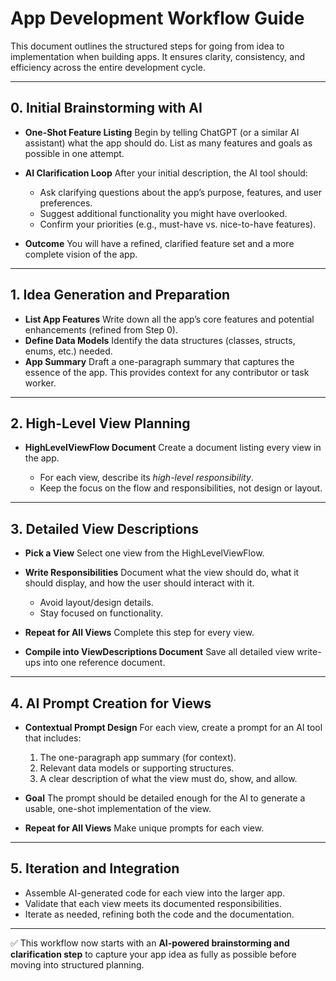 # App Development Workflow Guide

This document outlines the structured steps for going from idea to implementation when building apps. It ensures clarity, consistency, and efficiency across the entire development cycle.

---

## 0. Initial Brainstorming with AI

* **One-Shot Feature Listing**
  Begin by telling ChatGPT (or a similar AI assistant) what the app should do. List as many features and goals as possible in one attempt.
* **AI Clarification Loop**
  After your initial description, the AI tool should:

  * Ask clarifying questions about the app’s purpose, features, and user preferences.
  * Suggest additional functionality you might have overlooked.
  * Confirm your priorities (e.g., must-have vs. nice-to-have features).
* **Outcome**
  You will have a refined, clarified feature set and a more complete vision of the app.

---

## 1. Idea Generation and Preparation

* **List App Features**
  Write down all the app’s core features and potential enhancements (refined from Step 0).
* **Define Data Models**
  Identify the data structures (classes, structs, enums, etc.) needed.
* **App Summary**
  Draft a one-paragraph summary that captures the essence of the app. This provides context for any contributor or task worker.

---

## 2. High-Level View Planning

* **HighLevelViewFlow Document**
  Create a document listing every view in the app.

  * For each view, describe its *high-level responsibility*.
  * Keep the focus on the flow and responsibilities, not design or layout.

---

## 3. Detailed View Descriptions

* **Pick a View**
  Select one view from the HighLevelViewFlow.
* **Write Responsibilities**
  Document what the view should do, what it should display, and how the user should interact with it.

  * Avoid layout/design details.
  * Stay focused on functionality.
* **Repeat for All Views**
  Complete this step for every view.
* **Compile into ViewDescriptions Document**
  Save all detailed view write-ups into one reference document.

---

## 4. AI Prompt Creation for Views

* **Contextual Prompt Design**
  For each view, create a prompt for an AI tool that includes:

  1. The one-paragraph app summary (for context).
  2. Relevant data models or supporting structures.
  3. A clear description of what the view must do, show, and allow.
* **Goal**
  The prompt should be detailed enough for the AI to generate a usable, one-shot implementation of the view.
* **Repeat for All Views**
  Make unique prompts for each view.

---

## 5. Iteration and Integration

* Assemble AI-generated code for each view into the larger app.
* Validate that each view meets its documented responsibilities.
* Iterate as needed, refining both the code and the documentation.

---

✅ This workflow now starts with an **AI-powered brainstorming and clarification step** to capture your app idea as fully as possible before moving into structured planning.

